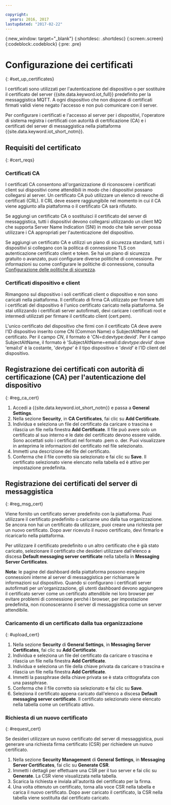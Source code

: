 ```yaml
---

copyright:
  years: 2016, 2017
lastupdated: "2017-02-22"
---
```


{:new_window: target="\_blank"}
{:shortdesc: .shortdesc}
{:screen:.screen}
{:codeblock:.codeblock}
{:pre: .pre}

# Configurazione dei certificati
{: #set_up_certificates}

I certificati sono utilizzati per l'autenticazione del dispositivo o per sostituire il certificato del server {{site.data.keyword.iot_full}} predefinito per la messaggistica MQTT. A ogni dispositivo che non dispone di certificati firmati validi viene negato l'accesso e non può comunicare con il server.

Per configurare i certificati e l'accesso al server per i dispositivi, l'operatore di sistema registra i certificati con autorità di certificazione (CA) e i certificati del server di messaggistica nella piattaforma {{site.data.keyword.iot_short_notm}}.

## Requisiti del certificato
{: #cert_reqs}

### Certificati CA
I certificati CA consentono all'organizzazione di riconoscere i certificati client sui dispositivi come attendibili in modo che i dispositivi possano collegarsi al server. Un certificato CA può utilizzare un elenco di revoche di certificati (CRL). Il CRL deve essere raggiungibile nel momento in cui il CA viene aggiunto alla piattaforma o il certificato CA sarà rifiutato.

Se aggiungi un certificato CA o sostituisci il certificato del server di messaggistica, tutti i dispositivi devono collegarsi utilizzando un client MQ che supporta Server Name Indication (SNI) in modo che tale server possa utilizzare i CA appropriati per l'autenticazione del dispositivo.

Se aggiungi un certificato CA e utilizzi un piano di sicurezza standard, tutti i dispositivi si collegano con la politica di connessione TLS con autenticazione certificato client e token. Se hai un piano di sicurezza gratuito o avanzato, puoi configurare diverse politiche di connessione. Per informazioni su come configurare le politiche di connessione, consulta [Configurazione delle politiche di sicurezza](set_up_policies.html).

### Certificati dispositivo e client
Rimangono sul dispositivo i soli certificati client o dispositivo e non sono caricati nella piattaforma. Il certificato di firma CA utilizzato per firmare tutti i certificati del dispositivo è l'unico certificato caricato nella piattaforma. Se stai utilizzando i certificati server autofirmati, devi caricare i certificati root e intermedi utilizzati per firmare il certificato client (cert.pem).

L'unico certificato del dispositivo che firmi con il certificato CA deve avere l'ID dispositivo inserito come CN (Common Name) o SubjectAltName nel certificato. Per il campo *CN*, il formato è 'CN=d:devtype:devid'. Per il campo SubjectAltName, il formato è 'SubjectAltName=email:d:*devtype:devid*' dove 'email:d' è la costante, '*devtype*' è il tipo dispositivo e '*devid*' è l'ID client del dispositivo.

## Registrazione dei certificati con autorità di certificazione (CA) per l'autenticazione del dispositivo
{: #reg_ca_cert}

1. Accedi a {{site.data.keyword.iot_short_notm}} e passa a **General Settings**.
2. Nella sezione **Security**, in **CA Certificates**, fai clic su **Add Certificate**.
3. Individua e seleziona un file del certificato da caricare o trascina e rilascia un file nella finestra **Add Certificate**. Il file può avere solo un certificato al suo interno e le date del certificato devono essere valide. Sono accettati solo i certificati nel formato .pem o. der. Puoi visualizzare in anteprima le informazioni del certificato nel file selezionato.
4. Immetti una descrizione del file del certificato.
5. Conferma che il file corretto sia selezionato e fai clic su **Save**. Il certificato selezionato viene elencato nella tabella ed è attivo per impostazione predefinita.

## Registrazione dei certificati del server di messaggistica
{: #reg_msg_cert}

Viene fornito un certificato server predefinito con la piattaforma. Puoi utilizzare il certificato predefinito o caricarne uno dalla tua organizzazione. Se ancora non hai un certificato da utilizzare, puoi creare una richiesta per un nuovo certificato. Dopo aver ricevuto il nuovo certificato, devi firmarlo e ricaricarlo nella piattaforma.

Per utilizzare il certificato predefinito o un altro certificato che è già stato caricato, selezionare il certificato che desideri utilizzare dall'elenco a discesa **Default messaging server certificate** nella tabella in **Messaging Server Certificates**.

**Nota:** le pagine del dashboard della piattaforma possono eseguire connessioni interne al server di messaggistica per richiamare le informazioni sul dispositivo. Quando si configurano i certificati server autofirmati per un'organizzazione, gli utenti dashboard devono aggiungere il certificato server come un certificato attendibile nei loro browser per evitare problemi di connessione perché i browser, per impostazione predefinita, non riconosceranno il server di messaggistica come un server attendibile.

### Caricamento di un certificato dalla tua organizzazione
{: #upload_cert}
1. Nella sezione **Security** di **General Settings**, in **Messaging Server Certificates**, fai clic su **Add Certificate**.
2. Individua e seleziona un file del certificato da caricare o trascina e rilascia un file nella finestra **Add Certificate**.
3. Individua e seleziona un file della chiave privata da caricare o trascina e rilascia un file nella finestra **Add Certificate**.  
4. Immetti la passphrase della chiave privata se è stata crittografata con una passphrase.
5. Conferma che il file corretto sia selezionato e fai clic su **Save**.
6. Seleziona il certificato appena caricato dall'elenco a discesa **Default messaging server certificate**. Il certificato selezionato viene elencato nella tabella come un certificato attivo.

### Richiesta di un nuovo certificato
{: #request_cert}

Se desideri utilizzare un nuovo certificato del server di messaggistica, puoi generare una richiesta firma certificato (CSR) per richiedere un nuovo certificato.

 1. Nella sezione **Security Management** di **General Settings**, in **Messaging Server Certificates**, fai clic su **Generate CSR**.
 2. Immetti i dettagli per effettuare una CSR per il tuo server e fai clic su **Generate**. La CSR viene visualizzata nella tabella.
 3. Scarica la richiesta e inviala all'autorità del certificato per la firma.
 4. Una volta ottenuto un certificato, torna alla voce CSR nella tabella e carica il nuovo certificato. Dopo aver caricato il certificato, la CSR nella tabella viene sostituita dal certificato caricato.
